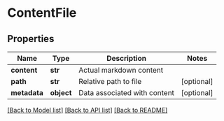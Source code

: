 # ContentFile

## Properties
Name | Type | Description | Notes
------------ | ------------- | ------------- | -------------
**content** | **str** | Actual markdown content | 
**path** | **str** | Relative path to file | [optional] 
**metadata** | **object** | Data associated with content | [optional] 

[[Back to Model list]](../README.md#documentation-for-models) [[Back to API list]](../README.md#documentation-for-api-endpoints) [[Back to README]](../README.md)



